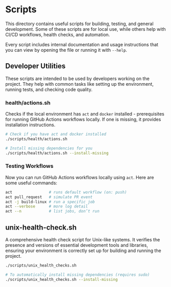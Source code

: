 # Scripts

This directory contains useful scripts for building, testing, and general development. Some of these scripts are for local use, while others help with CI/CD workflows, health checks, and automation.

Every script includes internal documentation and usage instructions that you can view by opening the file or running it with `--help`.

## Developer Utilities

These scripts are intended to be used by developers working on the project. They help with common tasks like setting up the environment, running tests, and checking code quality.

### health/actions.sh

Checks if the local environment has `act` and `docker` installed - prerequisites for running GitHub Actions workflows locally. If one is missing, it provides installation instructions.

```bash
# Check if you have act and docker installed
./scripts/health/actions.sh

# Install missing dependencies for you
./scripts/health/actions.sh --install-missing
```

### Testing Workflows

Now you can run GitHub Actions workflows locally using `act`. Here are some useful commands:

```bash
act                # runs default workflow (on: push)
act pull_request   # simulate PR event
act -j build-linux # run a specific job
act --verbose      # more log detail
act --n            # list jobs, don’t run
```

## unix-health-check.sh

A comprehensive health check script for Unix-like systems. It verifies the presence and versions of essential development tools and libraries, ensuring your environment is correctly set up for building and running the project.

```bash
./scripts/unix_health_checks.sh

# To automatically install missing dependencies (requires sudo)
./scripts/unix_health_checks.sh --install-missing
```

